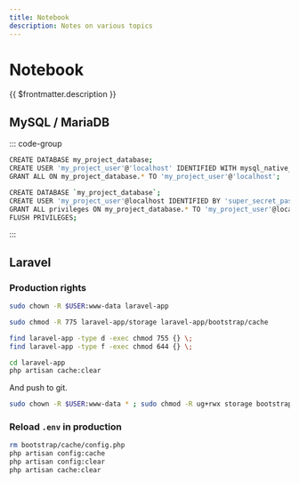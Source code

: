 ```yaml
---
title: Notebook
description: Notes on various topics
---
```


# Notebook

{{ $frontmatter.description }}

## MySQL / MariaDB

::: code-group

```sh [mysql]
CREATE DATABASE my_project_database;
CREATE USER 'my_project_user'@'localhost' IDENTIFIED WITH mysql_native_password BY 'secret_password';
GRANT ALL ON my_project_database.* TO 'my_project_user'@'localhost';
```

```sh [mariadb]
CREATE DATABASE `my_project_database`;
CREATE USER 'my_project_user'@localhost IDENTIFIED BY 'super_secret_password';
GRANT ALL privileges ON my_project_database.* TO 'my_project_user'@localhost;
FLUSH PRIVILEGES;
```

:::

## Laravel

### Production rights

```sh
sudo chown -R $USER:www-data laravel-app

sudo chmod -R 775 laravel-app/storage laravel-app/bootstrap/cache

find laravel-app -type d -exec chmod 755 {} \;
find laravel-app -type f -exec chmod 644 {} \;

cd laravel-app
php artisan cache:clear
```

And push to git.

```sh
sudo chown -R $USER:www-data * ; sudo chmod -R ug+rwx storage bootstrap/cache
```

### Reload `.env` in production

```sh
rm bootstrap/cache/config.php
php artisan config:cache
php artisan config:clear
php artisan cache:clear
```
